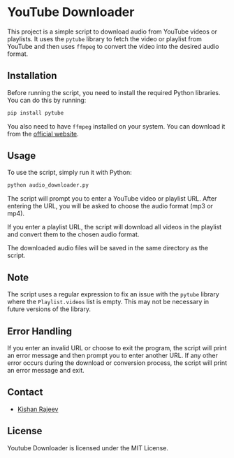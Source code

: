 # YouTube Downloader

This project is a simple script to download audio from YouTube videos or playlists. It uses the `pytube` library to fetch the video or playlist from YouTube and then uses `ffmpeg` to convert the video into the desired audio format.

## Installation

Before running the script, you need to install the required Python libraries. You can do this by running:

```bash
pip install pytube
```

You also need to have `ffmpeg` installed on your system. You can download it from the [official website](https://ffmpeg.org/download.html).

## Usage

To use the script, simply run it with Python:

```bash
python audio_downloader.py
```

The script will prompt you to enter a YouTube video or playlist URL. After entering the URL, you will be asked to choose the audio format (mp3 or mp4).

If you enter a playlist URL, the script will download all videos in the playlist and convert them to the chosen audio format.

The downloaded audio files will be saved in the same directory as the script.

## Note

The script uses a regular expression to fix an issue with the `pytube` library where the `Playlist.videos` list is empty. This may not be necessary in future versions of the library.

## Error Handling

If you enter an invalid URL or choose to exit the program, the script will print an error message and then prompt you to enter another URL. If any other error occurs during the download or conversion process, the script will print an error message and exit.

## Contact

* [Kishan Rajeev](https://kishan.knowledgeplatter.com/)

## License

Youtube Downloader is licensed under the MIT License.
